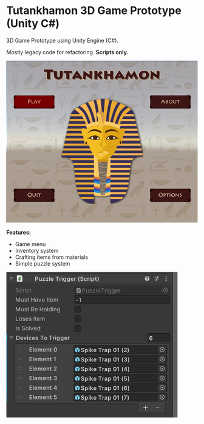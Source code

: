 # Tutankhamon 3D Game Prototype (Unity C#)

3D Game Prototype using Unity Engine (C#).

Mostly legacy code for refactoring. **Scripts only.**

![Game menu](game.png "Game menu")

**Features:**

- Game menu
- Inventory system
- Crafting items from materials
- Simple puzzle system

![Game puzzle system](game-puzzle-system.png "Game puzzle system sample")
